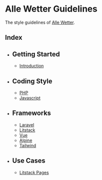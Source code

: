 # Alle Wetter Guidelines

The style guidelines of [Alle Wetter](https://aw-studio.de).

## Index

-   ## Getting Started
    -   [Introduction](introduction.md)
-   ## Coding Style
    -   [PHP](style/php.md)
    -   [Javascript](style/javascript.md)
-   ## Frameworks
    -   [Laravel](frameworks/laravel.md)
    -   [Litstack](frameworks/litstack.md)
    -   [Vue](frameworks/vue.md)
    -   [Alpine](frameworks/alpine.md)
    -   [Tailwind](frameworks/tailwind.md)
-   ## Use Cases
    -   [Litstack Pages](examples/litstack.md)
